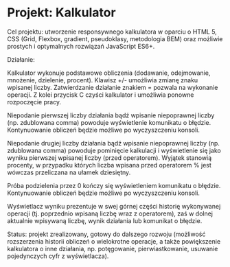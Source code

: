 ﻿# Projekt: Kalkulator
 
Cel projektu: utworzenie responsywnego kalkulatora w oparciu o HTML 5, CSS (Grid, Flexbox, gradient, pseudoklasy, metodologia BEM) oraz możliwie prostych i optymalnych rozwiązań JavaScript ES6+.
 
Działanie: 

Kalkulator wykonuje podstawowe obliczenia (dodawanie, odejmowanie, mnożenie, dzielenie, procent). Klawisz +/- umożliwia zmianę znaku wpisanej liczby. Zatwierdzanie działanie znakiem = pozwala na wykonanie operacji. Z kolei przycisk C czyści kalkulator i umożliwia ponowne rozpoczęcie pracy.

Niepodanie pierwszej liczby działania bądź wpisanie niepoprawnej liczby (np. zdublowana comma) powoduje wyświetlenie komunikatu o błędzie. Kontynuowanie obliczeń będzie możliwe po wyczyszczeniu konsoli.
 
Niepodanie drugiej liczby działania bądź wpisanie niepoprawnej liczby (np. zdublowana comma) powoduje pominięcie kalkulacji i wyświetlenie się jako wyniku pierwszej wpisanej liczby (przed operatorem). Wyjątek stanowią procenty, w przypadku których liczba wpisana przed operatorem % jest wówczas przeliczana na ułamek dziesiętny.

Próba podzielenia przez 0 kończy się wyświetleniem komunikatu o błędzie. Kontynuowanie obliczeń będzie możliwe po wyczyszczeniu konsoli.

Wyświetlacz wyniku prezentuje w swej górnej części historię wykonywanej operacji (tj. poprzednio wpisaną liczbę wraz z operatorem), zaś w dolnej aktualnie wpisywaną liczbę, wynik działania lub komunikat o błędzie.

Status: projekt zrealizowany, gotowy do dalszego rozwoju (możliwość rozszerzenia historii obliczeń o wielokrotne operacje, a także powiększenie kalkulatora o inne działania, np. potęgowanie, pierwiastkowanie, usuwanie pojedynczych cyfr z wyświetlacza).
